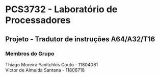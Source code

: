 # PCS3732 - Laboratório de Processadores
## Projeto - Tradutor de instruções A64/A32/T16
### Membros do Grupo 
Thiago Moreira Yanitchkis Couto - 11804081 <br />
Victor de Almeida Santana - 11806718
